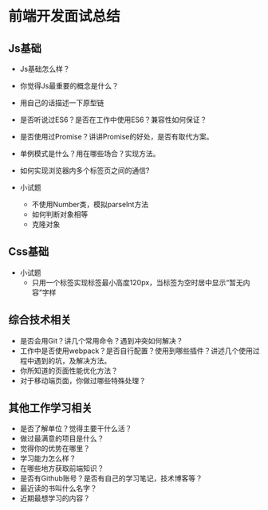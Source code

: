 # 前端开发面试总结

## Js基础
* Js基础怎么样？
* 你觉得Js最重要的概念是什么？
* 用自己的话描述一下原型链
* 是否听说过ES6？是否在工作中使用ES6？兼容性如何保证？
* 是否使用过Promise？讲讲Promise的好处，是否有取代方案。
* 单例模式是什么？用在哪些场合？实现方法。
* 如何实现浏览器内多个标签页之间的通信?

* 小试题
	* 不使用Number类，模拟parseInt方法
	* 如何判断对象相等
	* 克隆对象

## Css基础
* 小试题
	* 只用一个标签实现标签最小高度120px，当标签为空时居中显示“暂无内容”字样

## 综合技术相关
* 是否会用Git？讲几个常用命令？遇到冲突如何解决？
* 工作中是否使用webpack？是否自行配置？使用到哪些插件？讲述几个使用过程中遇到的坑，及解决方法。
* 你所知道的页面性能优化方法？
* 对于移动端页面，你做过哪些特殊处理？

## 其他工作学习相关
* 是否了解单位？觉得主要干什么活？
* 做过最满意的项目是什么？
* 觉得你的优势在哪里？
* 学习能力怎么样？
* 在哪些地方获取前端知识？
* 是否有Github账号？是否有自己的学习笔记，技术博客等？
* 最近读的书叫什么名字？
* 近期最想学习的内容？

